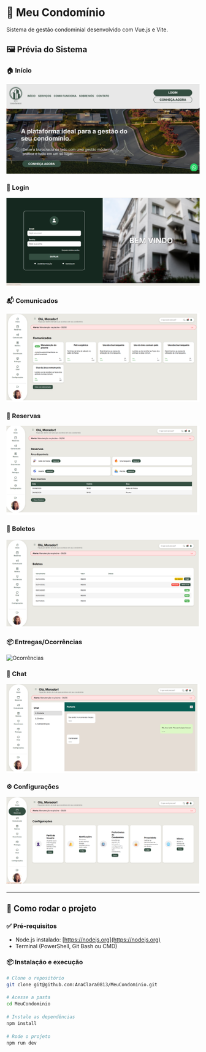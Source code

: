 # 🏢 Meu Condomínio

Sistema de gestão condominial desenvolvido com Vue.js e Vite.

## 🖼️ Prévia do Sistema

### 🏠 Início
![Início](assets/inicio.png)

### 🔐 Login
![Login](assets/login.png)

### 📬 Comunicados
![Comunicados](assets/comunicados.png)

### 📅 Reservas
![Reservas](assets/reservas.png)

### 🧾 Boletos
![Boletos](assets/boletos.png)

### 📦 Entregas/Ocorrências
![Ocorrências](assets/ocorrências.png)

### 💬 Chat
![Chat](assets/chat.png)

### ⚙️ Configurações
![Configurações](assets/configurações.png)

---

## 🚀 Como rodar o projeto

### ✅ Pré-requisitos

- Node.js instalado: [https://nodejs.org](https://nodejs.org)
- Terminal (PowerShell, Git Bash ou CMD)

### 📦 Instalação e execução

```bash
# Clone o repositório
git clone git@github.com:AnaClara0813/MeuCondominio.git

# Acesse a pasta
cd MeuCondominio

# Instale as dependências
npm install

# Rode o projeto
npm run dev
